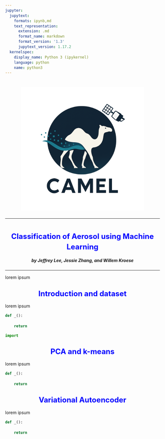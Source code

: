 ```yaml
---
jupyter:
  jupytext:
    formats: ipynb,md
    text_representation:
      extension: .md
      format_name: markdown
      format_version: '1.3'
      jupytext_version: 1.17.2
  kernelspec:
    display_name: Python 3 (ipykernel)
    language: python
    name: python3
---
```


<h1 style="text-align: center;">
<img src="ChatGPT Image Aug 6, 2025, 01_30_35 PM.png" alt="drawing" width="400"/>
</h1>

<!-- #region -->
---

<h1 style="text-align: center;">
    <font size="+2" color="blue">
        <b>Classification of Aerosol using Machine Learning</b>
    </font>
</h1>



<h5 style="text-align: center;">
by Jeffrey Lee, Jessie Zhang, and Willem Kroese
</h5>

---
<!-- #endregion -->




lorem ipsum


<h2 style="text-align: center;">
    <font size="+2" color="blue">
        Introduction and dataset
    </font>
</h2>


lorem ipsum

```python
def _():

    return
```

```python
import
```

<h2 style="text-align: center;">
    <font size="+2" color="blue">
        PCA and k-means
    </font>
</h2>


lorem ipsum

```python
def _():

    return
```

<h2 style="text-align: center;">
    <font size="+2" color="blue">
        Variational Autoencoder
    </font>
</h2>


lorem ipsum

```python
def _():

    return
```
